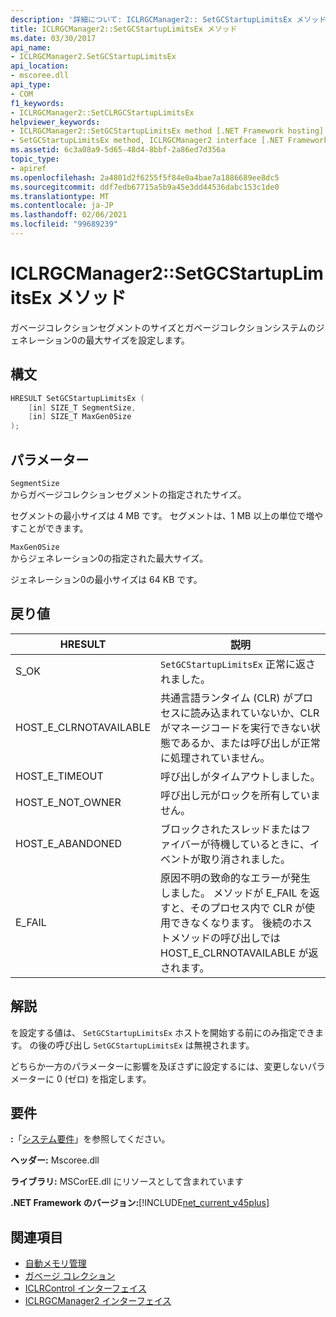 ```yaml
---
description: '詳細について: ICLRGCManager2:: SetGCStartupLimitsEx メソッド'
title: ICLRGCManager2::SetGCStartupLimitsEx メソッド
ms.date: 03/30/2017
api_name:
- ICLRGCManager2.SetGCStartupLimitsEx
api_location:
- mscoree.dll
api_type:
- COM
f1_keywords:
- ICLRGCManager2::SetCLRGCStartupLimitsEx
helpviewer_keywords:
- ICLRGCManager2::SetGCStartupLimitsEx method [.NET Framework hosting]
- SetGCStartupLimitsEx method, ICLRGCManager2 interface [.NET Framework hosting]
ms.assetid: 6c3a08a9-5d65-48d4-8bbf-2a86ed7d356a
topic_type:
- apiref
ms.openlocfilehash: 2a4801d2f6255f5f84e0a4bae7a1886689ee8dc5
ms.sourcegitcommit: ddf7edb67715a5b9a45e3dd44536dabc153c1de0
ms.translationtype: MT
ms.contentlocale: ja-JP
ms.lasthandoff: 02/06/2021
ms.locfileid: "99689239"
---
```

# <a name="iclrgcmanager2setgcstartuplimitsex-method"></a>ICLRGCManager2::SetGCStartupLimitsEx メソッド

ガベージコレクションセグメントのサイズとガベージコレクションシステムのジェネレーション0の最大サイズを設定します。  
  
## <a name="syntax"></a>構文  
  
```cpp  
HRESULT SetGCStartupLimitsEx (  
    [in] SIZE_T SegmentSize,
    [in] SIZE_T MaxGen0Size  
);  
```  
  
## <a name="parameters"></a>パラメーター  

 `SegmentSize`  
 からガベージコレクションセグメントの指定されたサイズ。  
  
 セグメントの最小サイズは 4 MB です。 セグメントは、1 MB 以上の単位で増やすことができます。  
  
 `MaxGen0Size`  
 からジェネレーション0の指定された最大サイズ。  
  
 ジェネレーション0の最小サイズは 64 KB です。  
  
## <a name="return-value"></a>戻り値  
  
|HRESULT|説明|  
|-------------|-----------------|  
|S_OK|`SetGCStartupLimitsEx` 正常に返されました。|  
|HOST_E_CLRNOTAVAILABLE|共通言語ランタイム (CLR) がプロセスに読み込まれていないか、CLR がマネージコードを実行できない状態であるか、または呼び出しが正常に処理されていません。|  
|HOST_E_TIMEOUT|呼び出しがタイムアウトしました。|  
|HOST_E_NOT_OWNER|呼び出し元がロックを所有していません。|  
|HOST_E_ABANDONED|ブロックされたスレッドまたはファイバーが待機しているときに、イベントが取り消されました。|  
|E_FAIL|原因不明の致命的なエラーが発生しました。 メソッドが E_FAIL を返すと、そのプロセス内で CLR が使用できなくなります。 後続のホストメソッドの呼び出しでは HOST_E_CLRNOTAVAILABLE が返されます。|  
  
## <a name="remarks"></a>解説  

 を設定する値は、 `SetGCStartupLimitsEx` ホストを開始する前にのみ指定できます。 の後の呼び出し `SetGCStartupLimitsEx` は無視されます。  
  
 どちらか一方のパラメーターに影響を及ぼさずに設定するには、変更しないパラメーターに 0 (ゼロ) を指定します。  
  
## <a name="requirements"></a>要件  

 **:**「[システム要件](../../get-started/system-requirements.md)」を参照してください。  
  
 **ヘッダー:** Mscoree.dll  
  
 **ライブラリ:** MSCorEE.dll にリソースとして含まれています  
  
 **.NET Framework のバージョン:**[!INCLUDE[net_current_v45plus](../../../../includes/net-current-v45plus-md.md)]  
  
## <a name="see-also"></a>関連項目

- [自動メモリ管理](../../../standard/automatic-memory-management.md)
- [ガベージ コレクション](../../../standard/garbage-collection/index.md)
- [ICLRControl インターフェイス](iclrcontrol-interface.md)
- [ICLRGCManager2 インターフェイス](iclrgcmanager2-interface.md)
